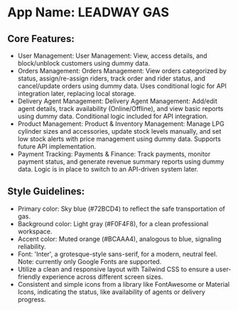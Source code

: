 # **App Name**: LEADWAY GAS

## Core Features:

- User Management: User Management: View, access details, and block/unblock customers using dummy data.
- Orders Management: Orders Management: View orders categorized by status, assign/re-assign riders, track order and rider status, and cancel/update orders using dummy data. Uses conditional logic for API integration later, replacing local storage.
- Delivery Agent Management: Delivery Agent Management: Add/edit agent details, track availability (Online/Offline), and view basic reports using dummy data. Conditional logic included for API integration.
- Product Management: Product & Inventory Management: Manage LPG cylinder sizes and accessories, update stock levels manually, and set low stock alerts with price management using dummy data. Supports future API implementation.
- Payment Tracking: Payments & Finance: Track payments, monitor payment status, and generate revenue summary reports using dummy data. Logic is in place to switch to an API-driven system later.

## Style Guidelines:

- Primary color: Sky blue (#72BCD4) to reflect the safe transportation of gas.
- Background color: Light gray (#F0F4F8), for a clean professional workspace.
- Accent color: Muted orange (#BCAAA4), analogous to blue, signaling reliability.
- Font: 'Inter', a grotesque-style sans-serif, for a modern, neutral feel. Note: currently only Google Fonts are supported.
- Utilize a clean and responsive layout with Tailwind CSS to ensure a user-friendly experience across different screen sizes.
- Consistent and simple icons from a library like FontAwesome or Material Icons, indicating the status, like availability of agents or delivery progress.